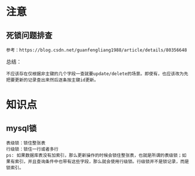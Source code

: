 # 注意

## 死锁问题排查

```
参考：https://blog.csdn.net/guanfengliang1988/article/details/80356648
```

总结：

```
不应该存在仅根据非主键的几个字段一查就要update/delete的场景。即使有，也应该改为先把要更新的记录查出来然后逐条按主键id更新。
```

# 知识点

## mysql锁

```
表级锁：锁住整张表
行级锁：锁住一行或者多行
ps: 如果数据库表没有加索引，那么更新操作的时候会锁住整张表，也就是所谓的表级锁；如果有索引，并且查询条件中也带有这些字段，那么就会使用行级锁。行级锁并不是锁记录，而是锁索引。
```

